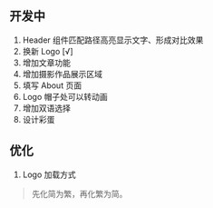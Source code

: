## 开发中

1. Header 组件匹配路径高亮显示文字、形成对比效果
2. 换新 Logo [√]
3. 增加文章功能
4. 增加摄影作品展示区域
5. 填写 About 页面
6. Logo 帽子处可以转动画
7. 增加双语选择
8. 设计彩蛋

## 优化

1. Logo 加载方式

> 先化简为繁，再化繁为简。
